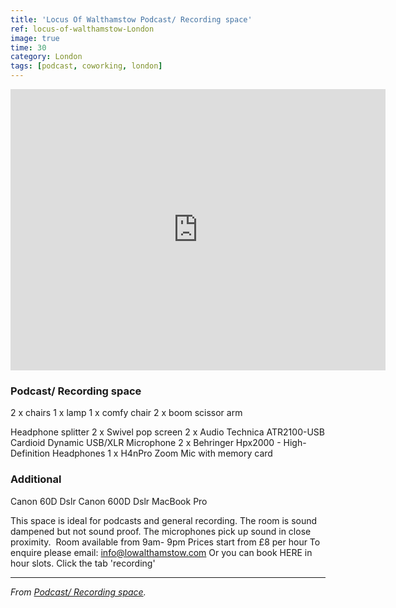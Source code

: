 ```yaml
---
title: 'Locus Of Walthamstow Podcast/ Recording space'
ref: locus-of-walthamstow-London
image: true
time: 30
category: London
tags: [podcast, coworking, london]
---
```


<iframe src="https://www.google.com/maps/embed?pb=!1m18!1m12!1m3!1d2478.789802485087!2d-0.019662284226973303!3d51.590415679648835!2m3!1f0!2f0!3f0!3m2!1i1024!2i768!4f13.1!3m3!1m2!1s0x48761de680e6a5e7%3A0x2983f6bd04bd4984!2zMSBDaGluZ2ZvcmQgUmQsIFdhbHRoYW1zdG93LCBMb25kb24gRTE3IDRQVywg0KPQu9GD0YMg0JHRgNC40YLQsNC90LjRjw!5e0!3m2!1sky!2skg!4v1581331946282!5m2!1sky!2skg" width="600" height="450" frameborder="0" style="border:0;" allowfullscreen=""></iframe>


### Podcast/ Recording space

2 x chairs
1 x lamp
1 x comfy chair
2 x boom scissor arm

Headphone splitter
2 x Swivel pop screen
2 x Audio Technica ATR2100-USB Cardioid Dynamic USB/XLR Microphone
2 x Behringer Hpx2000 - High-Definition Headphones
1 x H4nPro Zoom Mic with memory card

### Additional
Canon 60D Dslr
Canon 600D Dslr
MacBook Pro
​

This space is ideal for podcasts and general recording. The room is sound dampened but not sound proof. The microphones pick up sound in close proximity.
​
Room available from 9am- 9pm
Prices start from £8 per hour
To enquire please email:
info@lowalthamstow.com
Or you can book HERE in hour slots. Click the tab 'recording'

---

_From [Podcast/ Recording space](https://www.lowalthamstow.com/podcast-recording-room)._
